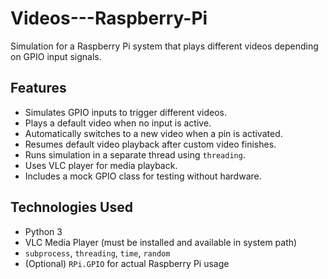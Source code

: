 # Videos---Raspberry-Pi
Simulation for a Raspberry Pi system that plays different videos depending on GPIO input signals.

## Features

- Simulates GPIO inputs to trigger different videos.
- Plays a default video when no input is active.
- Automatically switches to a new video when a pin is activated.
- Resumes default video playback after custom video finishes.
- Runs simulation in a separate thread using `threading`.
- Uses VLC player for media playback.
- Includes a mock GPIO class for testing without hardware.

## Technologies Used

- Python 3
- VLC Media Player (must be installed and available in system path)
- `subprocess`, `threading`, `time`, `random`
- (Optional) `RPi.GPIO` for actual Raspberry Pi usage

  
